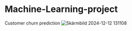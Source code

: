 # Machine-Learning-project
Customer churn prediction
![Skärmbild 2024-12-12 131108](https://github.com/user-attachments/assets/8601807f-88fa-4c4d-8d58-840c6a8ebc9a)

